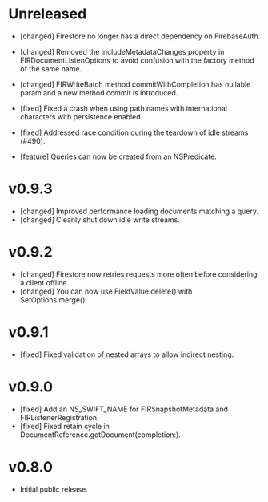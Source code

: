# Unreleased
- [changed] Firestore no longer has a direct dependency on FirebaseAuth.
- [changed] Removed the includeMetadataChanges property in FIRDocumentListenOptions
  to avoid confusion with the factory method of the same name.
- [changed] FIRWriteBatch method commitWithCompletion has nullable param and a new
  method commit is introduced.
- [fixed] Fixed a crash when using path names with international characters
  with persistence enabled.

- [fixed] Addressed race condition during the teardown of idle streams (#490).
- [feature] Queries can now be created from an NSPredicate.

# v0.9.3
- [changed] Improved performance loading documents matching a query.
- [changed] Cleanly shut down idle write streams.

# v0.9.2
- [changed] Firestore now retries requests more often before considering a client offline.
- [changed] You can now use FieldValue.delete() with SetOptions.merge().

# v0.9.1
- [fixed] Fixed validation of nested arrays to allow indirect nesting.

# v0.9.0
- [fixed] Add an NS_SWIFT_NAME for FIRSnapshotMetadata and FIRListenerRegistration.
- [fixed] Fixed retain cycle in DocumentReference.getDocument(completion:).

# v0.8.0
- Initial public release.
